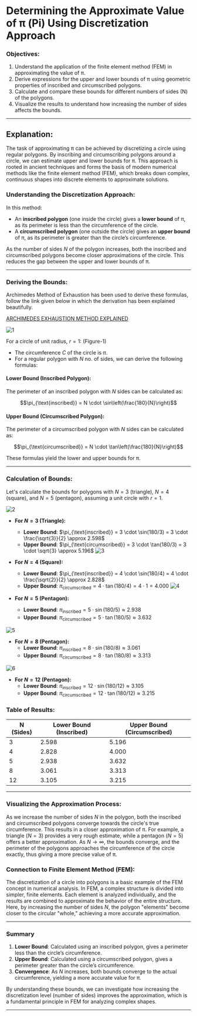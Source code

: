 # Determining the Approximate Value of π (Pi) Using Discretization Approach

### Objectives:

1. Understand the application of the finite element method (FEM) in approximating the value of π.
2. Derive expressions for the upper and lower bounds of π using geometric properties of inscribed and circumscribed polygons.
3. Calculate and compare these bounds for different numbers of sides (N) of the polygons.
4. Visualize the results to understand how increasing the number of sides affects the bounds.

---

## Explanation:

The task of approximating π can be achieved by discretizing a circle using regular polygons. By inscribing and circumscribing polygons around a circle, we can estimate upper and lower bounds for π. This approach is rooted in ancient techniques and forms the basis of modern numerical methods like the finite element method (FEM), which breaks down complex, continuous shapes into discrete elements to approximate solutions.

### Understanding the Discretization Approach:

In this method:
- An **inscribed polygon** (one inside the circle) gives a **lower bound** of π, as its perimeter is less than the circumference of the circle.
- A **circumscribed polygon** (one outside the circle) gives an **upper bound** of π, as its perimeter is greater than the circle’s circumference.

As the number of sides $N$ of the polygon increases, both the inscribed and circumscribed polygons become closer approximations of the circle. This reduces the gap between the upper and lower bounds of π.

---

### Deriving the Bounds:

Archimedes Method of Exhaustion has been used to derive these formulas, follow the link given below in which the derivation has been explained beautifully.

[ARCHIMEDES EXHAUSTION METHOD EXPLAINED](https://youtu.be/DLZMZ-CT7YU?feature=shared)

![1](https://github.com/user-attachments/assets/75ff1373-1130-40f5-874e-2781ce66085c)

For a circle of unit radius, $r = 1$: (Figure-1)
- The circumference $C$ of the circle is $\pi$.
- For a regular polygon with $N$ no. of sides, we can derive the following formulas:

#### Lower Bound (Inscribed Polygon):

The perimeter of an inscribed polygon with $N$ sides can be calculated as:

$$\pi_{\text{inscribed}} = N \cdot \sin\left(\frac{180}{N}\right)$$

#### Upper Bound (Circumscribed Polygon):
The perimeter of a circumscribed polygon with $N$ sides can be calculated as:

$$\pi_{\text{circumscribed}} = N \cdot \tan\left(\frac{180}{N}\right)$$

These formulas yield the lower and upper bounds for π.

---

### Calculation of Bounds:

Let's calculate the bounds for polygons with $N = 3$ (triangle), $N = 4$ (square), and $N = 5$ (pentagon), assuming a unit circle with $r = 1$.

![2](https://github.com/user-attachments/assets/da899c3d-69a5-41b9-b79c-9d12d811e1b5)

- **For $N = 3$ (Triangle):**
  - **Lower Bound**: $\pi_{\text{inscribed}} = 3 \cdot \sin(180/3) = 3 \cdot \frac{\sqrt{3}}{2} \approx 2.598$
  - **Upper Bound**: $\pi_{\text{circumscribed}} = 3 \cdot \tan(180/3) = 3 \cdot \sqrt{3} \approx 5.196$
![3](https://github.com/user-attachments/assets/d905a0f5-6f15-4455-86b6-9e1f6e4655d1)

- **For $N = 4$ (Square):**
  - **Lower Bound**: $\pi_{\text{inscribed}} = 4 \cdot \sin(180/4) = 4 \cdot \frac{\sqrt{2}}{2} \approx 2.828$
  - **Upper Bound**: $\pi_{\text{circumscribed}} = 4 \cdot \tan(180/4) = 4 \cdot 1 = 4.000$
![4](https://github.com/user-attachments/assets/5fe8efd8-5ba3-4b22-84f4-c35496c87d3d)

- **For $N = 5$ (Pentagon):**
  - **Lower Bound**: $\pi_{\text{inscribed}} = 5 \cdot \sin(180/5) \approx 2.938$
  - **Upper Bound**: $\pi_{\text{circumscribed}} = 5 \cdot \tan(180/5) \approx 3.632$

![5](https://github.com/user-attachments/assets/9b337004-ec22-49e7-b85a-1d4e70ab73a2)

- **For $N = 8$ (Pentagon):**
  - **Lower Bound**: $\pi_{\text{inscribed}} = 8 \cdot \sin(180/8) \approx 3.061$
  - **Upper Bound**: $\pi_{\text{circumscribed}} = 8 \cdot \tan(180/8) \approx 3.313$

![6](https://github.com/user-attachments/assets/31417884-0f7f-4a6e-97fe-901457befd29)

- **For $N = 12$ (Pentagon):**
  - **Lower Bound**: $\pi_{\text{inscribed}} = 12 \cdot \sin(180/12) \approx 3.105$
  - **Upper Bound**: $\pi_{\text{circumscribed}} = 12 \cdot \tan(180/12) \approx 3.215$

### Table of Results:

| **N (Sides)** | **Lower Bound (Inscribed)** | **Upper Bound (Circumscribed)** |
|---------------|-----------------------------|---------------------------------|
| 3             | 2.598                       | 5.196                           |
| 4             | 2.828                       | 4.000                           |
| 5             | 2.938                       | 3.632                           |
| 8             | 3.061                       | 3.313                           |
| 12            | 3.105                       | 3.215                           |

---

### Visualizing the Approximation Process:

As we increase the number of sides $N$ in the polygon, both the inscribed and circumscribed polygons converge towards the circle's true circumference. This results in a closer approximation of π. For example, a triangle ($N=3$) provides a very rough estimate, while a pentagon ($N=5$) offers a better approximation. As $N \to \infty$, the bounds converge, and the perimeter of the polygons approaches the circumference of the circle exactly, thus giving a more precise value of π.

### Connection to Finite Element Method (FEM):

The discretization of a circle into polygons is a basic example of the FEM concept in numerical analysis. In FEM, a complex structure is divided into simpler, finite elements. Each element is analyzed individually, and the results are combined to approximate the behavior of the entire structure. Here, by increasing the number of sides $N$, the polygon "elements" become closer to the circular "whole," achieving a more accurate approximation.

---

### Summary

1. **Lower Bound**: Calculated using an inscribed polygon, gives a perimeter less than the circle’s circumference.
2. **Upper Bound**: Calculated using a circumscribed polygon, gives a perimeter greater than the circle’s circumference.
3. **Convergence**: As $N$ increases, both bounds converge to the actual circumference, yielding a more accurate value for π.

By understanding these bounds, we can investigate how increasing the discretization level (number of sides) improves the approximation, which is a fundamental principle in FEM for analyzing complex shapes.

---
